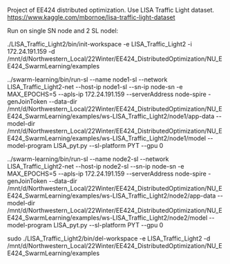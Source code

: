 Project of EE424 distributed optimization.
Use LISA Traffic Light dataset. https://www.kaggle.com/mbornoe/lisa-traffic-light-dataset

Run on single SN node and 2 SL nodel:

./LISA_Traffic_Light2/bin/init-workspace -e LISA_Traffic_Light2 -i 172.24.191.159 -d /mnt/d/Northwestern_Local/22Winter/EE424_DistributedOptimization/NU_EE424_SwarmLearning/examples

../swarm-learning/bin/run-sl --name node1-sl --network LISA_Traffic_Light2-net --host-ip node1-sl --sn-ip node-sn -e MAX_EPOCHS=5 --apls-ip 172.24.191.159 --serverAddress node-spire -genJoinToken --data-dir /mnt/d/Northwestern_Local/22Winter/EE424_DistributedOptimization/NU_EE424_SwarmLearning/examples/ws-LISA_Traffic_Light2/node1/app-data --model-dir /mnt/d/Northwestern_Local/22Winter/EE424_DistributedOptimization/NU_EE424_SwarmLearning/examples/ws-LISA_Traffic_Light2/node1/model --model-program LISA_pyt.py --sl-platform PYT --gpu 0

../swarm-learning/bin/run-sl --name node2-sl --network LISA_Traffic_Light2-net --host-ip node2-sl --sn-ip node-sn -e MAX_EPOCHS=5 --apls-ip 172.24.191.159 --serverAddress node-spire -genJoinToken --data-dir /mnt/d/Northwestern_Local/22Winter/EE424_DistributedOptimization/NU_EE424_SwarmLearning/examples/ws-LISA_Traffic_Light2/node2/app-data --model-dir /mnt/d/Northwestern_Local/22Winter/EE424_DistributedOptimization/NU_EE424_SwarmLearning/examples/ws-LISA_Traffic_Light2/node2/model --model-program LISA_pyt.py --sl-platform PYT --gpu 0

sudo ./LISA_Traffic_Light2/bin/del-workspace -e LISA_Traffic_Light2 -d /mnt/d/Northwestern_Local/22Winter/EE424_DistributedOptimization/NU_EE424_SwarmLearning/examples
